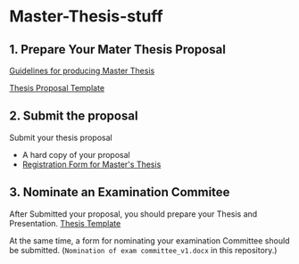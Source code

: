 # Master-Thesis-stuff


## 1. Prepare Your Mater Thesis Proposal
[Guidelines for producing Master Thesis](https://www.fst.um.edu.mo/academics/current-students/graduate-students/guidelines-for-producing-master-thesis/)

[Thesis Proposal Template](https://www.overleaf.com/latex/templates/thesis-proposal-template/qrvjrcgpjncy)

## 2. Submit the proposal
Submit your thesis proposal
- A hard copy of your proposal
- [Registration Form for Master's Thesis](https://grs.um.edu.mo/wp-content/uploads/GRS-Form-009.pdf)

## 3. Nominate an Examination Commitee

After Submitted your proposal, you should prepare your Thesis and Presentation. 
[Thesis Template](https://www.overleaf.com/latex/templates/um-fst-msc-thesis-latex-tmpl/nzmptkjbmyby)

At the same time, a form for nominating your examination Committee should be submitted. (`Nomination of exam committee_v1.docx` in this repository.)


